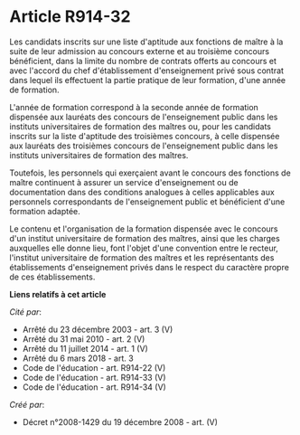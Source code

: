 # Article R914-32

Les candidats inscrits sur une liste d'aptitude aux fonctions de maître à la  suite de leur admission au concours externe et
au troisième concours  bénéficient, dans la limite du nombre de contrats offerts au concours et avec  l'accord du chef
d'établissement d'enseignement privé sous contrat dans lequel  ils effectuent la partie pratique de leur formation, d'une
année de  formation.

L'année de formation correspond à la seconde année  de formation dispensée aux lauréats des concours de l'enseignement public
dans  les instituts universitaires de formation des maîtres ou, pour les candidats  inscrits sur la liste d'aptitude des
troisièmes concours, à celle dispensée aux  lauréats des troisièmes concours de l'enseignement public dans les instituts
universitaires de formation des maîtres.

Toutefois, les  personnels qui exerçaient avant le concours des fonctions de maître continuent à  assurer un service
d'enseignement ou de documentation dans des conditions  analogues à celles applicables aux personnels correspondants de
l'enseignement  public et bénéficient d'une formation adaptée.

Le contenu et  l'organisation de la formation dispensée avec le concours d'un institut  universitaire de formation des
maîtres, ainsi que les charges auxquelles elle  donne lieu, font l'objet d'une convention entre le recteur, l'institut
universitaire de formation des maîtres et les représentants des établissements  d'enseignement privés dans le respect du
caractère propre de ces  établissements.

**Liens relatifs à cet article**

_Cité par_:

  - Arrêté du 23 décembre 2003 - art. 3 (V)
  - Arrêté du 31 mai 2010 - art. 2 (V)
  - Arrêté du 11 juillet 2014 - art. 1 (V)
  - Arrêté du 6 mars 2018 - art. 3
  - Code de l'éducation - art. R914-22 (V)
  - Code de l'éducation - art. R914-33 (V)
  - Code de l'éducation - art. R914-34 (V)

_Créé par_:

  - Décret n°2008-1429 du 19 décembre 2008 - art. (V)
